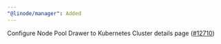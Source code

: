 ```yaml
---
"@linode/manager": Added
---
```


Configure Node Pool Drawer to Kubernetes Cluster details page ([#12710](https://github.com/linode/manager/pull/12710))
